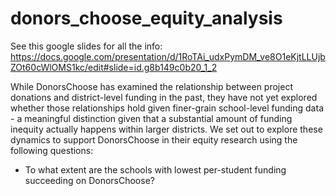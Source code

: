 # donors_choose_equity_analysis

See this google slides for all the info: https://docs.google.com/presentation/d/1RoTAi_udxPymDM_ve8O1eKjtLLUjbZOt60cWlOMS1kc/edit#slide=id.g8b149c0b20_1_2

While DonorsChoose has examined the relationship between project donations and district-level funding in the past, they have not yet explored whether those relationships hold given finer-grain school-level funding data - a meaningful distinction given that a substantial amount of funding inequity actually happens within larger districts. We set out to explore these dynamics to support DonorsChoose in their equity research using the following questions:


* To what extent are the schools with lowest per-student funding succeeding on DonorsChoose? 
